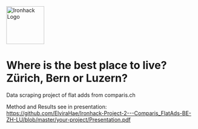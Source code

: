 <img src="https://bit.ly/2VnXWr2" alt="Ironhack Logo" width="100"/>

# Where is the best place to live? Zürich, Bern or Luzern?

Data scraping project of flat adds from comparis.ch

Method and Results see in presentation:
https://github.com/ElviraHae/Ironhack-Project-2---Comparis_FlatAds-BE-ZH-LU/blob/master/your-project/Presentation.pdf

